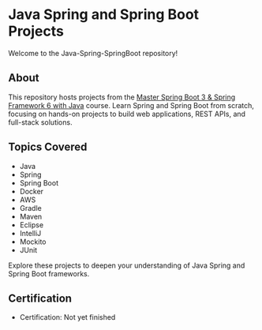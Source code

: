 
# Java Spring and Spring Boot Projects

Welcome to the Java-Spring-SpringBoot repository!

## About

This repository hosts projects from the [Master Spring Boot 3 & Spring Framework 6 with Java](https://www.udemy.com/course/spring-boot-and-spring-framework-tutorial-for-beginners) course. Learn Spring and Spring Boot from scratch, focusing on hands-on projects to build web applications, REST APIs, and full-stack solutions.


## Topics Covered

- Java
- Spring
- Spring Boot
- Docker
- AWS
- Gradle
- Maven
- Eclipse
- IntelliJ
- Mockito
- JUnit

Explore these projects to deepen your understanding of Java Spring and Spring Boot frameworks.

## Certification

- Certification: Not yet finished
